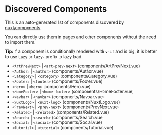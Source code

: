 # Discovered Components

This is an auto-generated list of components discovered by [nuxt/components](https://github.com/nuxt/components).

You can directly use them in pages and other components without the need to import them.

**Tip:** If a component is conditionally rendered with `v-if` and is big, it is better to use `Lazy` or `lazy-` prefix to lazy load.

- `<ArtPrevNext>` | `<art-prev-next>` (components/ArtPrevNext.vue)
- `<Author>` | `<author>` (components/Author.vue)
- `<Category>` | `<category>` (components/Category.vue)
- `<Footer>` | `<footer>` (components/Footer.vue)
- `<Hero>` | `<hero>` (components/Hero.vue)
- `<HomeFooter>` | `<home-footer>` (components/HomeFooter.vue)
- `<Navbar>` | `<navbar>` (components/Navbar.vue)
- `<NuxtLogo>` | `<nuxt-logo>` (components/NuxtLogo.vue)
- `<PrevNext>` | `<prev-next>` (components/PrevNext.vue)
- `<Related>` | `<related>` (components/Related.vue)
- `<Search>` | `<search>` (components/Search.vue)
- `<Social>` | `<social>` (components/Social.vue)
- `<Tutorial>` | `<tutorial>` (components/Tutorial.vue)
